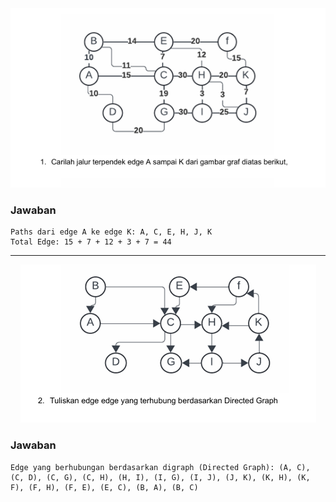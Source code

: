 <div align="center">
    <img src="https://github.com/Anraaa/StrukturData/blob/main/Tugas/Pertemuan12/soal1.png" alt="Soal 1">
</div>

### Jawaban

```
Paths dari edge A ke edge K: A, C, E, H, J, K
Total Edge: 15 + 7 + 12 + 3 + 7 = 44
```

___

<div align="center">
    <img src="https://github.com/Anraaa/StrukturData/blob/main/Tugas/Pertemuan12/soal2.png" alt="Soal 2">
</div>

### Jawaban

```
Edge yang berhubungan berdasarkan digraph (Directed Graph): (A, C), (C, D), (C, G), (C, H), (H, I), (I, G), (I, J), (J, K), (K, H), (K, F), (F, H), (F, E), (E, C), (B, A), (B, C)
```